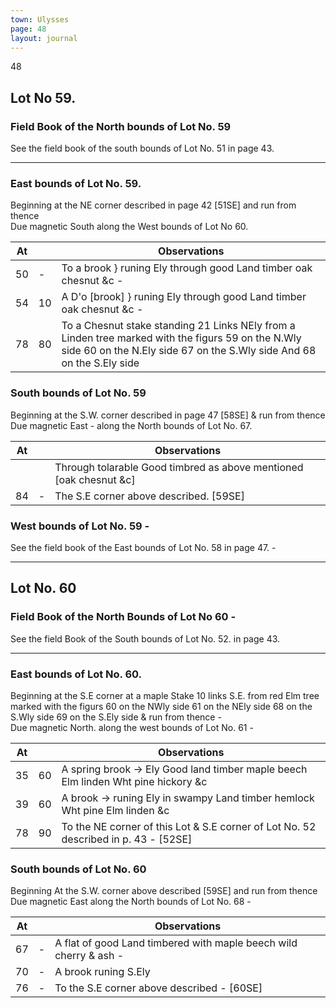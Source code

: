 ```yaml
---
town: Ulysses
page: 48
layout: journal
---
```


48

## Lot No 59.

### Field Book of the North bounds of Lot No. 59

See the field book of the south bounds of Lot No. 51 in page 43.

---

### East bounds of Lot No. 59.

Beginning at the NE corner described in page 42 [51SE] and run from thence \
Due magnetic South along the West bounds of Lot No 60.

| At |    | Observations |
| -- | -- | ------------ |
| 50 | - | To a brook }  runing Ely through good Land timber oak chesnut &c -
| 54 | 10 | A D'o [brook] } runing Ely through good Land timber oak chesnut &c -
| 78 | 80 | To a Chesnut stake standing 21 Links NEly from a Linden tree marked with the figurs 59 on the N.Wly side 60 on the N.Ely side 67 on the S.Wly side And 68 on the S.Ely side

### South bounds of Lot No. 59

Beginning at the S.W. corner described in page 47 [58SE] & run from thence \
Due magnetic East - along the North bounds of Lot No. 67.

| At |    | Observations |
| -- | -- | ------------ |
| | | Through tolarable Good timbred as above mentioned [oak chesnut &c]
| 84 | - | The S.E corner above described. [59SE]

### West bounds of Lot No. 59 -

See the field book of the East bounds of Lot No. 58 in page 47. -

---

## Lot No. 60

### Field Book of the North Bounds of Lot No 60 -

See the field Book of the South bounds of Lot No. 52. in page 43.

---

### East bounds of Lot No. 60.

Beginning at the S.E corner at a maple Stake 10 links S.E. from red Elm tree marked with the figurs 60 on the NWly side 61 on the NEly side 68 on the S.Wly side 69 on the S.Ely side & run from thence - \
Due magnetic North. along the west bounds of Lot No. 61 -

| At |    | Observations |
| -- | -- | ------------ |
| 35 | 60 | A spring brook → Ely Good land timber maple beech Elm linden Wht pine hickory &c
| 39 | 60 | A brook → runing Ely in swampy Land timber hemlock Wht pine Elm linden &c
| 78 | 90 | To the NE corner of this Lot & S.E corner of Lot No. 52 described in p. 43 - [52SE]

### South bounds of Lot No. 60

Beginning At the S.W. corner above described [59SE] and run from thence \
Due magnetic East along the North bounds of Lot No. 68 -

| At |    | Observations |
| -- | -- | ------------ |
| 67 | - | A flat of good Land timbered with maple beech wild cherry & ash -
| 70 | - | A brook runing S.Ely
| 76 | - | To the S.E corner above described - [60SE]
